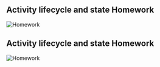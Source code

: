 ## Activity lifecycle and state Homework
![Homework](Homework_Complete.PNG)

## Activity lifecycle and state Homework
![Homework](Homework_Complete_Rotation.png)
